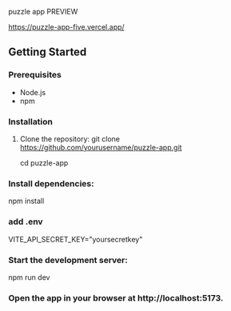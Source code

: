 puzzle app PREVIEW

https://puzzle-app-five.vercel.app/

## Getting Started

### Prerequisites

- Node.js
- npm

### Installation

1. Clone the repository:
   git clone https://github.com/yourusername/puzzle-app.git

   cd puzzle-app

### Install dependencies:

npm install

### add .env

VITE_API_SECRET_KEY="yoursecretkey"

### Start the development server:

npm run dev

### Open the app in your browser at http://localhost:5173.
